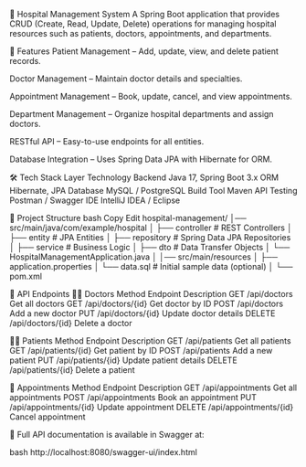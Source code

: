 🏥 Hospital Management System
A Spring Boot application that provides CRUD (Create, Read, Update, Delete) operations for managing hospital resources such as patients, doctors, appointments, and departments.

🚀 Features
Patient Management – Add, update, view, and delete patient records.

Doctor Management – Maintain doctor details and specialties.

Appointment Management – Book, update, cancel, and view appointments.

Department Management – Organize hospital departments and assign doctors.

RESTful API – Easy-to-use endpoints for all entities.

Database Integration – Uses Spring Data JPA with Hibernate for ORM.

🛠 Tech Stack
Layer	Technology
Backend	Java 17, Spring Boot 3.x
ORM	Hibernate, JPA
Database	MySQL / PostgreSQL
Build Tool	Maven
API Testing	Postman / Swagger
IDE	IntelliJ IDEA / Eclipse

📂 Project Structure
bash
Copy
Edit
hospital-management/
│── src/main/java/com/example/hospital
│   ├── controller       # REST Controllers
│   ├── entity           # JPA Entities
│   ├── repository       # Spring Data JPA Repositories
│   ├── service          # Business Logic
│   ├── dto              # Data Transfer Objects
│   └── HospitalManagementApplication.java
│
│── src/main/resources
│   ├── application.properties
│   └── data.sql         # Initial sample data (optional)
│
└── pom.xml

📌 API Endpoints
👩‍⚕️ Doctors
Method	Endpoint	Description
GET	/api/doctors	Get all doctors
GET	/api/doctors/{id}	Get doctor by ID
POST	/api/doctors	Add a new doctor
PUT	/api/doctors/{id}	Update doctor details
DELETE	/api/doctors/{id}	Delete a doctor

🧑‍🦽 Patients
Method	Endpoint	Description
GET	/api/patients	Get all patients
GET	/api/patients/{id}	Get patient by ID
POST	/api/patients	Add a new patient
PUT	/api/patients/{id}	Update patient details
DELETE	/api/patients/{id}	Delete a patient

📅 Appointments
Method	Endpoint	Description
GET	/api/appointments	Get all appointments
POST	/api/appointments	Book an appointment
PUT	/api/appointments/{id}	Update appointment
DELETE	/api/appointments/{id}	Cancel appointment

📖 Full API documentation is available in Swagger at:

bash
http://localhost:8080/swagger-ui/index.html